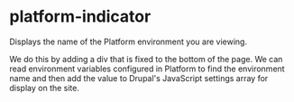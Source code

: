 platform-indicator
==================

Displays the name of the Platform environment you are viewing.

We do this by adding a div that is fixed to the bottom of the page. We can read
environment variables configured in Platform to find the environment name and
then add the value to Drupal's JavaScript settings array for display on the site.
